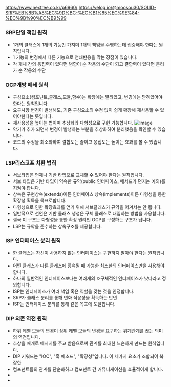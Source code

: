 https://www.nextree.co.kr/p6960/
https://velog.io/@moosou30/SOLID-SRP%EB%8B%A8%EC%9D%BC-%EC%B1%85%EC%9E%84-%EC%9B%90%EC%B9%99
### SRP단일 책임 원칙
- 1개의 클래스에 1개의 기능만 가지며 1개의 책임을 수행하는데 집중해야 한다는 원칙입니다. 
- 1 기능의 변경에서 다른 기능으로 연쇄반응을 막는 장점이 있습니다.
- 각 개체 간의 응집력이 있다면 병합이 순 작용의 수단이 되고 결합력이 있다면 분리가 순 작용의 수단
### OCP개방 폐쇄 원칙
- 구성요소(컴포넌트,클래스,모듈,함수)는 확장에는 열려있고, 변경에는 닫혀있어야 한다는 원칙입니다.
- 요구사항 변경이 발생해도, 기존 구성요소의 수정 없이 쉽게 확장해 재사용할 수 있어야한다는 뜻입니다.
- 재사용성을 높이는 법이며 추상화와 다형성으로 구현 가능합니다.
![image](https://github.com/jyzayu/TIL/assets/55649979/c6188aba-d17e-4e2e-8867-22a0f8ff2881)
- 악기가 추가 되면서 변경이 발생하는 부분을 추상화하여 분리했음을 확인할 수 있습니다.
- 코드의 수정을 최소화하여 결합도는 줄이고 응집도는 높이는 효과를 볼 수 있습니다.

### LSP리스코프 치환 법칙
- 서브타입은 언제나 기반 타입으로 교체할 수 있어야 한다는 원칙입니다.
- 서브 타입은 기반 타입이 약속한 규약(public 인터페이스, 메서드가 던지는 예외)를 지켜야 합니다.
- 상속은 구현상속(extends)이든 인터페이스 상속(implements)이든 다형성을 통한 확장성 획득을 목표로합니다.
- 다형성으로 인한 확장효과를 얻기 위해 서브클래스가 규약을 어겨서는 안 됩니다.
- 일반적으로 선언은 기반 클래스 생성은 구체 클래스로 대입하는 방법을 사용합니다.
- 결국 이 구조는 다형성을 통한 확장 원리인 OCP를 구성하는 구조가 됩니다.
- LSP는 규악을 준수하는 상속구조를 제공합니다.

### ISP 인터페이스 분리 원칙
- 한 클래스는 자신이 사용하지 않는 인터페이스는 구현하지 말아야 한다는 원칙입니다.
- 어떤 클래스가 다른 클래스에 종속될 때 가능한 최소한의 인터페이스만을 사용해야 합니다.
- 하나의 일반적인 인터페이스보다는 여러개의 ㅇ구체적인 인터페이스가 낫다라고 정의합니다.
- ISP는 인터페이스가 여러 책임 혹은 역할을 갖는 것을 인정합니다.
- SRP가 클래스 분리를 통해 변화 적응성을 획득하는 반면
- ISP는 인터페이스 분리를 통해 같은 목표에 도달합니다.

### DIP 의존 역전 원칙
- 하위 레벨 모듈의 변경이 상위 레벨 모듈의 변경을 요구하는 위계관계를 끊는 의미의 역전입니다.
- 추상을 매개로 메시지를 주고 받음으로써 관계를 최대한 느슨하게 만드는 원칙입니다.
- DIP 키워드는 "IOC", "훅 메소드", "확장성"입니다. 이 세가지 요소가 조합되어 복잡한
- 컴포넌트들의 관계를 단순화하고 컴포넌트 간 커뮤니케이션을 효율적이게 합니다.
- 
- 
